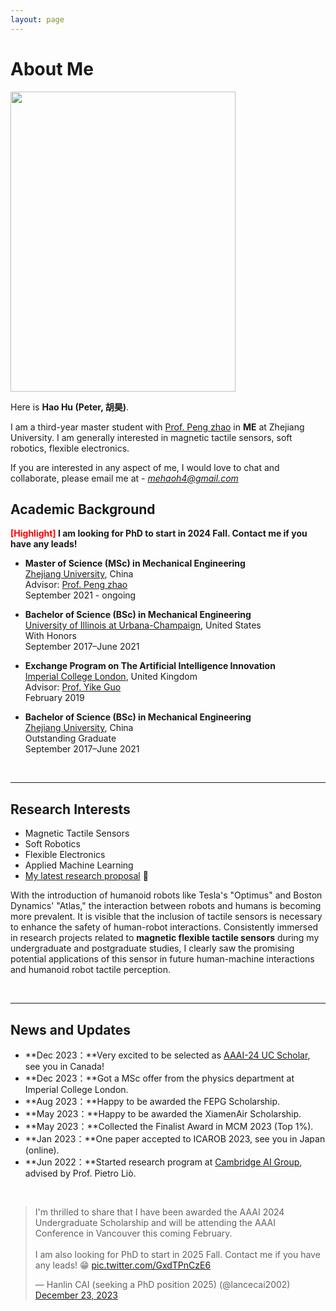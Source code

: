 ```yaml
---
layout: page
---
```


# About Me

<img src="https://caihanlin.com/caihanlin.jpg" class="floatpic" width="360" height="480">

Here is **Hao Hu (Peter, 胡昊)**.

I am a third-year master student with [Prof. Peng zhao](https://person.zju.edu.cn/en/pengzhao) in **ME** at Zhejiang University. 
I am generally interested in magnetic tactile sensors, soft robotics, flexible electronics.

If you are interested in any aspect of me, I would love to chat and collaborate, please email me at - *mehaoh4@gmail.com*

## Academic Background

**<font color='red'>[Highlight]</font> I am looking for PhD to start in 2024 Fall. Contact me if you have any leads!**

- **Master of Science (MSc) in Mechanical Engineering** 
<br>[Zhejiang University](https://www.zju.edu.cn/english/), China
<br>Advisor: [Prof. Peng zhao](https://person.zju.edu.cn/en/pengzhao)
<br>September 2021 - ongoing

- **Bachelor of Science (BSc) in Mechanical Engineering**
<br>[University of Illinois at Urbana-Champaign](https://illinois.edu/), United States
<br>With Honors
<br>September 2017–June 2021

- **Exchange Program on The Artificial Intelligence Innovation** 
<br>[Imperial College London](https://www.imperial.ac.uk/), United Kingdom
<br>Advisor: [Prof. Yike Guo](https://scholar.google.com/citations?user=-0q6cIYAAAAJ)
<br>February 2019

- **Bachelor of Science (BSc) in Mechanical Engineering** 
<br>[Zhejiang University](https://www.zju.edu.cn/english/), China
<br>Outstanding Graduate
<br>September 2017–June 2021

<br>

---

## Research Interests

- Magnetic Tactile Sensors
- Soft Robotics
- Flexible Electronics
- Applied Machine Learning
- [My latest research proposal](https://haoh4.github.io/file/Research_Statement.pdf) 🔗

With the introduction of humanoid robots like Tesla's "Optimus" and Boston Dynamics' "Atlas," the interaction between robots and humans is becoming more prevalent. It is visible that the inclusion of tactile sensors is necessary to enhance the safety of human-robot interactions. Consistently immersed in research projects related to **magnetic flexible tactile sensors** during my undergraduate and postgraduate studies, I clearly saw the promising potential applications of this sensor in future human-machine interactions and humanoid robot tactile perception.

<br>

---

## News and Updates

- **Dec 2023：**Very excited to be selected as [AAAI-24 UC Scholar](https://aaai-uc.github.io/), see you in Canada!
- **Dec 2023：**Got a MSc offer from the physics department at Imperial College London.
- **Aug 2023：**Happy to be awarded the FEPG Scholarship.
- **May 2023：**Happy to be awarded the XiamenAir Scholarship.
- **May 2023：**Collected the Finalist Award in MCM 2023 (Top 1%).
- **Jan 2023：**One paper accepted to ICAROB 2023, see you in Japan (online).
- **Jun 2022：**Started research program at [Cambridge AI Group](https://www.cl.cam.ac.uk/research/ai/), advised by Prof. Pietro Liò.

<br>

<blockquote class="twitter-tweet"><p lang="en" dir="ltr">I&#39;m thrilled to share that I have been awarded the AAAI 2024 Undergraduate Scholarship and will be attending the AAAI Conference in Vancouver this coming February.<br><br>I am also looking for PhD to start in 2025 Fall. Contact me if you have any leads! 😁 <a href="https://t.co/GxdTPnCzE6">pic.twitter.com/GxdTPnCzE6</a></p>&mdash; Hanlin CAI (seeking a PhD position 2025) (@lancecai2002) <a href="https://twitter.com/lancecai2002/status/1738533328490463639?ref_src=twsrc%5Etfw">December 23, 2023</a></blockquote> <script async src="https://platform.twitter.com/widgets.js" charset="utf-8"></script>

